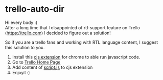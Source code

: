 trello-auto-dir
===============

Hi every body :) <br>
After a long time that I disappointed of rtl-support feature on Trello (https://trello.com) I decided to figure out a solution! <br>

So if you are a trello fans and working with RTL language content, I suggest this solution to you. <br>


1. Install this [cjs extension](https://chrome.google.com/webstore/detail/poakhlngfciodnhlhhgnaaelnpjljija) for chrome to able run javascript code.
2. Go to [Trello Home Page](https://trello.com)
3. Add content of [script.js](https://github.com/ykh/trello-auto-dir/blob/master/script.js) to cjs extension
4. Enjoyit :)
